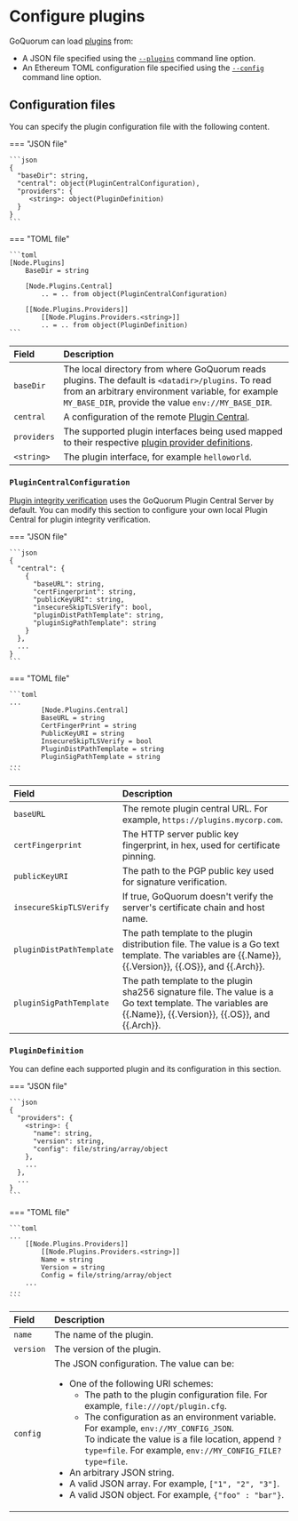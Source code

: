 # Configure plugins

GoQuorum can load [plugins](../../Concepts/Plugins.md) from:

- A JSON file specified using the [`--plugins`](../../Reference/CLI-Syntax.md#plugins) command line option.
- An Ethereum TOML configuration file specified using the [`--config`](https://geth.ethereum.org/docs/interface/command-line-options)
  command line option.

## Configuration files

You can specify the plugin configuration file with the following content.

=== "JSON file"

    ```json
    {
      "baseDir": string,
      "central": object(PluginCentralConfiguration),
      "providers": {
         <string>: object(PluginDefinition)
      }
    }
    ```

=== "TOML file"

    ```toml
    [Node.Plugins]
        BaseDir = string

        [Node.Plugins.Central]
            .. = .. from object(PluginCentralConfiguration)

        [[Node.Plugins.Providers]]
            [[Node.Plugins.Providers.<string>]]
            .. = .. from object(PluginDefinition)
    ```

| Field      | Description                                                                                                             |
|:-----------|:------------------------------------------------------------------------------------------------------------------------|
| `baseDir`  | The local directory from where GoQuorum reads plugins. The default is `<datadir>/plugins`. To read from an arbitrary environment variable, for example `MY_BASE_DIR`, provide the value `env://MY_BASE_DIR`. |
| `central`  | A configuration of the remote [Plugin Central](#plugincentralconfiguration).                                            |
| `providers`| The supported plugin interfaces being used mapped to their respective [plugin provider definitions](#plugindefinition). |
| `<string>` | The plugin interface, for example `helloworld`.                                                                         |

### `PluginCentralConfiguration`

[Plugin integrity verification](../../Concepts/Plugins.md#plugin-integrity-verification) uses the GoQuorum Plugin
Central Server by default.
You can modify this section to configure your own local Plugin Central for plugin integrity verification.

=== "JSON file"

    ```json
    {
      "central": {
        {
          "baseURL": string,
          "certFingerprint": string,
          "publicKeyURI": string,
          "insecureSkipTLSVerify": bool,
          "pluginDistPathTemplate": string,
          "pluginSigPathTemplate": string
        }
      },
      ...
    }
    ```

=== "TOML file"

    ```toml
    ...
            [Node.Plugins.Central]
            BaseURL = string
            CertFingerPrint = string
            PublicKeyURI = string
            InsecureSkipTLSVerify = bool
            PluginDistPathTemplate = string
            PluginSigPathTemplate = string
    ...
    ```

| Field                    | Description                                                                    |
|:-------------------------|:-------------------------------------------------------------------------------|
| `baseURL`                | The remote plugin central URL. For example, `https://plugins.mycorp.com`.      |
| `certFingerprint`        | The HTTP server public key fingerprint, in hex, used for certificate pinning.  |
| `publicKeyURI`           | The path to the PGP public key used for signature verification.                |
| `insecureSkipTLSVerify`  | If true, GoQuorum doesn't verify the server's certificate chain and host name. |
| `pluginDistPathTemplate` | The path template to the plugin distribution file. The value is a Go text template. The variables are \{\{.Name\}\}, \{\{.Version\}\}, \{\{.OS\}\}, and \{\{.Arch\}\}.     |
| `pluginSigPathTemplate`  | The path template to the plugin sha256 signature file. The value is a Go text template. The variables are \{\{.Name\}\}, \{\{.Version\}\}, \{\{.OS\}\}, and \{\{.Arch\}\}. |

### `PluginDefinition`

You can define each supported plugin and its configuration in this section.

=== "JSON file"

    ```json
    {
      "providers": {
        <string>: {
          "name": string,
          "version": string,
          "config": file/string/array/object
        },
        ...
      },
      ...
    }
    ```

=== "TOML file"

    ```toml
    ...
        [[Node.Plugins.Providers]]
            [[Node.Plugins.Providers.<string>]]
            Name = string
            Version = string
            Config = file/string/array/object
        ...
    ...
    ```

| Field     | Description                |
|:----------|:---------------------------|
| `name`    | The name of the plugin.    |
| `version` | The version of the plugin. |
| `config`  | The JSON configuration. The value can be: <ul><li>One of the following URI schemes:<ul><li>The path to the plugin configuration file. For example, `file:///opt/plugin.cfg`.</li><li>The configuration as an environment variable. For example, `env://MY_CONFIG_JSON`. <br/>To indicate the value is a file location, append `?type=file`. For example, `env://MY_CONFIG_FILE?type=file`.</li></ul><li>An arbitrary JSON string.</li><li>A valid JSON array. For example, `["1", "2", "3"]`.</li><li>A valid JSON object. For example, `{"foo" : "bar"}`.</li></ul> |
